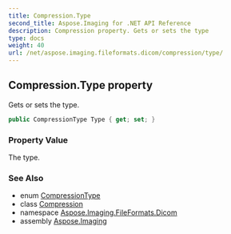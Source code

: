 ```yaml
---
title: Compression.Type
second_title: Aspose.Imaging for .NET API Reference
description: Compression property. Gets or sets the type
type: docs
weight: 40
url: /net/aspose.imaging.fileformats.dicom/compression/type/
---
```

## Compression.Type property

Gets or sets the type.

```csharp
public CompressionType Type { get; set; }
```

### Property Value

The type.

### See Also

* enum [CompressionType](../../compressiontype/)
* class [Compression](../)
* namespace [Aspose.Imaging.FileFormats.Dicom](../../compression/)
* assembly [Aspose.Imaging](../../../)


